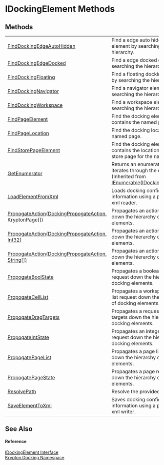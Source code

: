 # IDockingElement Methods




## Methods
<table>
<tr>
<td><a href="fac69aa1-cb49-713a-c78d-8e8a99676bbe.md">FindDockingEdgeAutoHidden</a></td>
<td>Find a edge auto hidden element by searching the hierarchy.</td></tr>
<tr>
<td><a href="cd757728-d015-644e-1f23-e5925e75511e.md">FindDockingEdgeDocked</a></td>
<td>Find a edge docked element by searching the hierarchy.</td></tr>
<tr>
<td><a href="3629fac9-f458-98ea-eaf4-82127a7aae88.md">FindDockingFloating</a></td>
<td>Find a floating docking element by searching the hierarchy.</td></tr>
<tr>
<td><a href="5099e585-e43d-442d-0121-e5ed50617de2.md">FindDockingNavigator</a></td>
<td>Find a navigator element by searching the hierarchy.</td></tr>
<tr>
<td><a href="62f4c657-2427-0d70-a324-49aded7de4ae.md">FindDockingWorkspace</a></td>
<td>Find a workspace element by searching the hierarchy.</td></tr>
<tr>
<td><a href="e75d45e0-0fe1-d4fc-557c-b3f0adeb637e.md">FindPageElement</a></td>
<td>Find the docking element that contains the named page.</td></tr>
<tr>
<td><a href="d6bb7719-0713-4f55-dd48-75c430ce5121.md">FindPageLocation</a></td>
<td>Find the docking location of the named page.</td></tr>
<tr>
<td><a href="9e62b23f-9795-ae05-4429-e41cac91616e.md">FindStorePageElement</a></td>
<td>Find the docking element that contains the location specific store page for the named page.</td></tr>
<tr>
<td><a href="https://learn.microsoft.com/dotnet/api/system.collections.generic.ienumerable-1.getenumerator#system-collections-generic-ienumerable-1-getenumerator" target="_blank" rel="noopener noreferrer">GetEnumerator</a></td>
<td>Returns an enumerator that iterates through the collection.<br />(Inherited from <a href="https://learn.microsoft.com/dotnet/api/system.collections.generic.ienumerable-1" target="_blank" rel="noopener noreferrer">IEnumerable</a>(<a href="7a8c0862-7f74-27fa-175f-cc894ff97478.md">IDockingElement</a>))</td></tr>
<tr>
<td><a href="3cff1e1c-59d6-07d2-7591-77d0dbe147a2.md">LoadElementFromXml</a></td>
<td>Loads docking configuration information using a provider xml reader.</td></tr>
<tr>
<td><a href="419cf736-de5b-d8f9-805b-167d4da31032.md">PropogateAction(DockingPropogateAction, KryptonPage[])</a></td>
<td>Propagates an action request down the hierarchy of docking elements.</td></tr>
<tr>
<td><a href="1a946b4d-0c17-f6a6-b09f-930bab061e2c.md">PropogateAction(DockingPropogateAction, Int32)</a></td>
<td>Propagates an action request down the hierarchy of docking elements.</td></tr>
<tr>
<td><a href="b1a33a70-c488-ed65-4644-6cab49ece25e.md">PropogateAction(DockingPropogateAction, String[])</a></td>
<td>Propagates an action request down the hierarchy of docking elements.</td></tr>
<tr>
<td><a href="a990c05a-8e8e-2da1-7971-5f48547027a8.md">PropogateBoolState</a></td>
<td>Propagates a boolean state request down the hierarchy of docking elements.</td></tr>
<tr>
<td><a href="82febb81-eb1b-19fc-7151-45da77698bd6.md">PropogateCellList</a></td>
<td>Propagates a workspace cell list request down the hierarchy of docking elements.</td></tr>
<tr>
<td><a href="27e92d7d-4e99-082a-0342-725f80cc6c45.md">PropogateDragTargets</a></td>
<td>Propagates a request for drag targets down the hierarchy of docking elements.</td></tr>
<tr>
<td><a href="021b5a17-8fcf-d334-2584-a9e76c0fcd86.md">PropogateIntState</a></td>
<td>Propagates an integer state request down the hierarchy of docking elements.</td></tr>
<tr>
<td><a href="82aa21eb-58b0-d0a5-1cad-7cd27f1d05cf.md">PropogatePageList</a></td>
<td>Propagates a page list request down the hierarchy of docking elements.</td></tr>
<tr>
<td><a href="3d342519-2227-e153-06f5-9e25b52c5b9d.md">PropogatePageState</a></td>
<td>Propagates a page request down the hierarchy of docking elements.</td></tr>
<tr>
<td><a href="9edab754-a469-b968-78be-04175268b5e0.md">ResolvePath</a></td>
<td>Resolve the provided path.</td></tr>
<tr>
<td><a href="c05c3101-e948-aa2d-6942-6afb347ed7d2.md">SaveElementToXml</a></td>
<td>Saves docking configuration information using a provider xml writer.</td></tr>
</table>

## See Also


#### Reference
<a href="7a8c0862-7f74-27fa-175f-cc894ff97478.md">IDockingElement Interface</a>  
<a href="98399376-cf41-9454-4b4d-4fab2ca20bc7.md">Krypton.Docking Namespace</a>  
